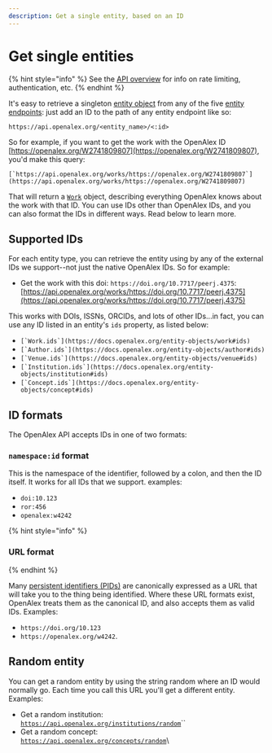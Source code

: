 ```yaml
---
description: Get a single entity, based on an ID
---
```


# Get single entities

{% hint style="info" %}
See the [API overview](./) for info on rate limiting, authentication, etc.
{% endhint %}



It's easy to retrieve a singleton [entity object](https://docs.openalex.org/about-the-data#entity-objects) from any of the five [entity endpoints](https://docs.openalex.org/api#entity-endpoints): just add an ID to the path of any entity endpoint like so:

`https://api.openalex.org/<entity_name>/<:id>`

So for example, if you want to get the work with the OpenAlex ID [https://openalex.org/W2741809807](https://openalex.org/W2741809807), you'd make this query:

``[`https://api.openalex.org/works/https://openalex.org/W2741809807`](https://api.openalex.org/works/https://openalex.org/W2741809807)``

That will return a [`Work`](../about-the-data/work.md) object, describing everything OpenAlex knows about the work with that ID.    You can use IDs other than OpenAlex IDs, and you can also format the IDs in different ways. Read below to learn more.

## Supported IDs

For each entity type, you can retrieve the entity using by any of the external IDs we support--not just the native OpenAlex IDs. So for example:

* Get the work with this doi: `https://doi.org/10.7717/peerj.4375`:\
  [https://api.openalex.org/works/https://doi.org/10.7717/peerj.4375](https://api.openalex.org/works/https://doi.org/10.7717/peerj.4375)

This works with DOIs, ISSNs, ORCIDs, and lots of other IDs...in fact, you can use any ID listed in an entity's `ids` property, as listed below:

* ``[`Work.ids`](https://docs.openalex.org/entity-objects/work#ids)``
* ``[`Author.ids`](https://docs.openalex.org/entity-objects/author#ids)``
* ``[`Venue.ids`](https://docs.openalex.org/entity-objects/venue#ids)``
* ``[`Institution.ids`](https://docs.openalex.org/entity-objects/institution#ids)``
* ``[`Concept.ids`](https://docs.openalex.org/entity-objects/concept#ids)``

## ID formats

The OpenAlex API accepts IDs in one of two formats:

### **`namespace:id` format**

This is the namespace of the identifier, followed by a colon, and then the ID itself. It works for all IDs that we support. examples:

* `doi:10.123`
* `ror:456`
* `openalex:w4242`

{% hint style="info" %}
### URL format
{% endhint %}

Many [persistent identifiers (PIDs)](https://en.wikipedia.org/wiki/Persistent\_identifier) are canonically expressed as a URL that will take you to the thing being identified. Where these URL formats exist, OpenAlex treats them as the canonical ID, and also accepts them as valid IDs. Examples:

* &#x20;`https://doi.org/10.123`&#x20;
* `https://openalex.org/w4242`.&#x20;

##

## Random entity

You can get a random entity by using the string random where an ID would normally go. Each time you call this URL you'll get a different entity.  Examples:

* Get a random institution:\
  [`https://api.openalex.org/institutions/random`](https://api.openalex.org/institutions/random)``
* Get a random concept:\
  [`https://api.openalex.org/concepts/random`](https://api.openalex.org/concepts/random)\
